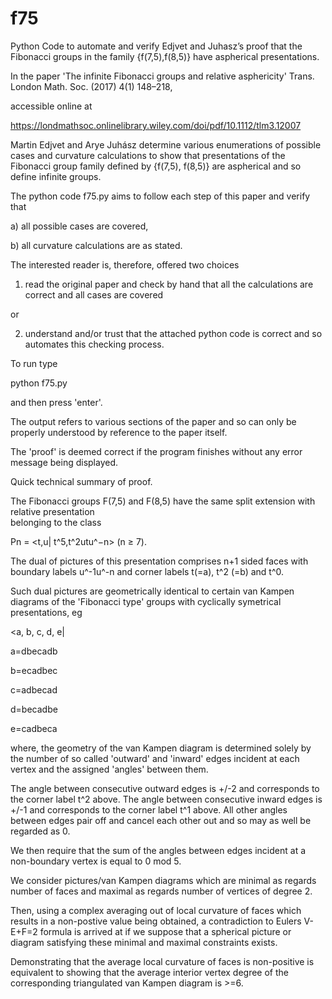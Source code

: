# f75
Python Code to automate and verify Edjvet and Juhasz’s proof that the 
Fibonacci groups in the family {f(7,5),f(8,5)} have aspherical presentations.

In the paper 'The infinite Fibonacci groups and relative asphericity' 
Trans. London Math. Soc. (2017) 4(1) 148–218, 

accessible online at

https://londmathsoc.onlinelibrary.wiley.com/doi/pdf/10.1112/tlm3.12007

Martin Edjvet and Arye Juhász determine various enumerations of 
possible cases and curvature calculations to show that presentations of the 
Fibonacci group family defined by {f(7,5), f(8,5)} are aspherical
 and so define infinite groups. 

The python code f75.py aims to follow each step of this  paper
and verify that 

a) all possible cases are covered, 

b) all curvature calculations are as stated.

The interested reader is, therefore, offered two choices 

1) read the original paper and check by hand that all 
the calculations are correct and all cases are covered 

or

2) understand and/or trust that the attached python 
code is correct and so automates this checking process.

To run type 

 python f75.py 

and then press 'enter'.

The output refers to various sections of the paper
and so can only be properly understood by reference to the 
paper itself.

The 'proof' is deemed correct if the program finishes
without any error message being displayed.

Quick technical summary of proof.

The Fibonacci groups F(7,5) and F(8,5) have the 
same split extension with relative presentation  
belonging to the class 

Pn = <t,u| t^5,t^2utu^−n> (n ≥ 7).

The dual of pictures of this presentation comprises 
n+1 sided faces with boundary labels u^-1u^-n and 
corner labels t(=a), t^2 (=b) and t^0.

Such dual pictures are geometrically identical to 
certain van Kampen diagrams of the 'Fibonacci type' groups 
with cyclically symetrical presentations, eg

<a, b, c, d, e|

a=dbecadb

b=ecadbec

c=adbecad

d=becadbe

e=cadbeca
>

where, the geometry of the van Kampen diagram 
is determined solely by the number of so called 
'outward' and 'inward' edges incident at each vertex 
and the assigned 'angles' between them. 

The angle between consecutive outward edges is +/-2 and 
corresponds to the corner label t^2 above. 
The angle between consecutive inward edges is +/-1 
and corresponds to the corner label t^1 above. 
All other angles between edges pair off and cancel 
each other out and so may as well be regarded as 0. 

We then require that the sum of the angles between 
edges incident at a non-boundary vertex is equal 
to 0 mod 5.

We consider pictures/van Kampen diagrams which are 
minimal as regards number of faces and maximal as 
regards number of vertices of degree 2.

Then, using a complex averaging out of local 
curvature of faces which results in a non-postive
value being obtained,  a contradiction to 
Eulers V-E+F=2 formula is arrived at if we suppose
that a spherical picture or diagram satisfying these minimal and maximal 
constraints exists.

Demonstrating that the average local curvature of 
faces is non-positive is equivalent to showing that 
the average interior vertex degree of the 
corresponding triangulated van Kampen diagram is >=6.
